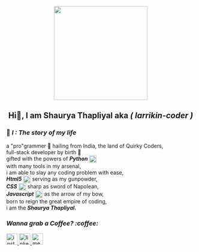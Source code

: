 <div align="center">
  <img src="https://media.giphy.com/media/yiehOhvKfUZdS/giphy.gif" width="250"/>
 </div>
<h2 align="center">Hi👋, I am Shaurya Thapliyal aka <i>( larrikin-coder )</i></h2>
<h3>🙋‍ <i>I : The story of my life</i> </h3>
a "pro"grammer 🧑‍ hailing from India, the land of Quirky Coders,<br>
full-stack developer by birth 👶<br>
gifted with the powers of <i><b> Python</b> </i> <span><img align="center" src="https://cdn.jsdelivr.net/gh/devicons/devicon/icons/python/python-original.svg" height="20" /></span><br>
with many tools in my arsenal,<br> 
i am able to slay any coding problem with ease,<br>
<i><b>Html5</b></i> <span><img align="center" src="https://cdn.jsdelivr.net/gh/devicons/devicon/icons/html5/html5-original.svg" height="20"/></span> serving as my gunpowder,<br>
<i><b>CSS</b></i><span> <img align="center" src="https://cdn.jsdelivr.net/gh/devicons/devicon/icons/css3/css3-original.svg" height="20"/></span> sharp as sword of Napolean,<br>
<i><b>Javascript</b></i> <span><img align="center" src="https://cdn.jsdelivr.net/gh/devicons/devicon/icons/javascript/javascript-original.svg" height="20"/></span> as the arrow of my bow,<br>
born to reign the great empire of coding,<br>
i am the <i><B>Shaurya Thapliyal.</B></i><br>
<h3><i> Wanna grab a Coffee? :coffee:</i></h3>
<div align="left">
  <a href="https://www.instagram.com/_shaurya.thapliyal/"><img width="30" height="30" src="https://img.icons8.com/ios-filled/50/FA5252/instagram-new--v1.png" alt="instagram-new--v1"/>
  </a>
  <a href="https://www.linkedin.com/in/shaurya-thapliyal/">
    <img width="30" height="30" src="https://img.icons8.com/ios-filled/50/228BE6/linkedin.png" alt="linkedin"/>
  </a>
  <a href="mailto: shauryat.22703@gmail.com">
   <img width="30" height="30" src="https://img.icons8.com/ios-filled/50/ff0000/message-squared.png" alt="message-squared"/>
  </a>
 </div>
  
          

 
